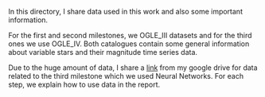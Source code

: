 In this directory, I share data used in this work and also some important information. 

For the first and second milestones, we OGLE_III datasets and for the third ones we use OGLE_IV. Both catalogues contain some general information about variable stars and their magnitude time series data.

Due to the huge amount of data, I share a [link](https://drive.google.com/file/d/1FL41trtwrVnCnxQi6TOV5WrFo3-sr-Us/view?usp=sharing) from my google drive for data related to the third milestone which we used Neural Networks. For each step, we explain how to use data in the report.
